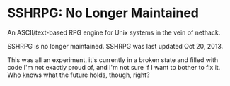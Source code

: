 SSHRPG: No Longer Maintained
============================

An ASCII/text-based RPG engine for Unix systems in the vein of nethack.

SSHRPG is no longer maintained. SSHRPG was last updated Oct 20, 2013.

This was all an experiment, it's currently in a broken state and filled with code I'm not exactly proud of, and I'm not sure if I want to bother to fix it. Who knows what the future holds, though, right?
